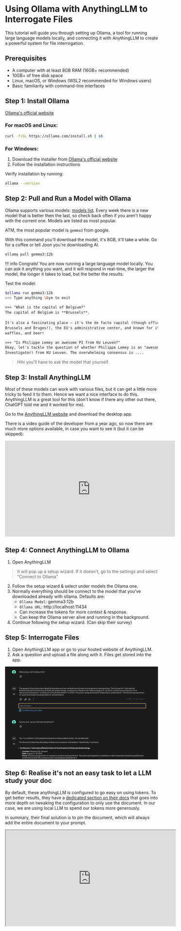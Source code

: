 # Using Ollama with AnythingLLM to Interrogate Files

This tutorial will guide you through setting up Ollama, a tool for running large language models locally, and connecting it with AnythingLLM to create a powerful system for file interrogation.

## Prerequisites

- A computer with at least 8GB RAM (16GB+ recommended)
- 10GB+ of free disk space
- Linux, macOS, or Windows (WSL2 recommended for Windows users)
- Basic familiarity with command-line interfaces

## Step 1: Install Ollama
[Ollama's official website](https://ollama.com/download)

### For macOS and Linux:
```bash
curl -fsSL https://ollama.com/install.sh | sh
```

### For Windows:
1. Download the installer from [Ollama's official website](https://ollama.com/download)
2. Follow the installation instructions

Verify installation by running:
```bash
ollama --version
```

## Step 2: Pull and Run a Model with Ollama

Ollama supports various models: [models list](https://ollama.com/search). Every week there is a new model that is better then the last, so check back often if you aren't happy with the current one. Models are listed as most popular.

ATM, the most popular model is `gemma3` from google.

With this command you'll download the model, it's 8GB, it'll take a while. Go for a coffee or tell Joon you're downloading AI.
```bash
ollama pull gemma3:12b
```
!!! info
    Congrats! You are now running a large language model locally. You can ask it anything you want, and it will respond in real-time, the larger the model, the longer it takes to load, but the better the results.

Test the model:
```bash
$ollama run gemma3:12b
>>> Type anything \bye to exit
```

```txt
>>> "What is the capital of Belgium?"
The capital of Belgium is **Brussels**.

It's also a fascinating place – it's the de facto capital (though officially, Belgium has two:
Brussels and Bruges!), the EU's administrative center, and known for its delicious chocolate,
waffles, and beer!
```

```txt
>>> "Is Philippe Lemey an awesome PI from KU Leuven?"
Okay, let's tackle the question of whether Philippe Lemey is an "awesome PI" (Principal
Investigator) from KU Leuven. The overwhelming consensus is ....
```
> Hihi you'll have to ask the model that yourself.

## Step 3: Install AnythingLLM

Most of these models can work with various files, but it can get a little more tricky to feed it to them. Hence we want a nice interface to do this. AnythingLLM is a great tool for this (don't know if there any other out there, ChatGPT told me and it worked for me).

Go to the [AnythingLLM website](https://anythingllm.com/) and download the desktop app.

There is a video guide of the developer from a year ago, so now there are much more options available, in case you want to see it (but it can be skipped):

<iframe width="560" height="315" src="https://www.youtube.com/embed/f95rGD9trL0" title="YouTube video player" frameborder="0" allow="accelerometer; autoplay; clipboard-write; encrypted-media; gyroscope; picture-in-picture" allowfullscreen></iframe>

## Step 4: Connect AnythingLLM to Ollama

1. Open AnythingLLM
> It will pop up a setup wizard. If it doesn't, go to the settings and select "Connect to Ollama"
2. Follow the setup wizard & select under models the Ollama one.
3. Normally everything should be connect to the model that you've downloaded already with ollama. Defaults are:
    - `Ollama Model`: gemma3:12b
    - `Ollama URL`: http://localhost:11434
    - Can increase the tokens for more context & response.
    - Can keep the Ollama server alive and running in the background.
4. Continue following the setup wizard. (Can skip their survey)


## Step 5: Interrogate Files

1. Open AnythingLLM app or go to your hosted website of AnythingLLM.
2. Ask a question and upload a file along with it. Files get stored into the app.

![Joon's nice interaction](./images/QAofafile.png)

## Step 6: Realise it's not an easy task to let a LLM study your doc

By default, these anythingLLM is configured to go easy on using tokens. To get better results, they have a [dedicated section on their docs](https://docs.anythingllm.com/llm-not-using-my-docs) that goes into more depth on tweaking the configuration to only use the document. In our case, we are using local LLM to spend our tokens more generously. 

In summary, their final solution is to pin the document, which will always add the entire document to your prompt. 

<iframe width="560" height="315" src="https://docs.anythingllm.com/_next/image?url=%2Fimages%2Ffaq%2Fllm-not-using-my-docs%2Fdocument-pinning.png&w=1920&q=100" title="imagefrom anythningllm"></iframe>

